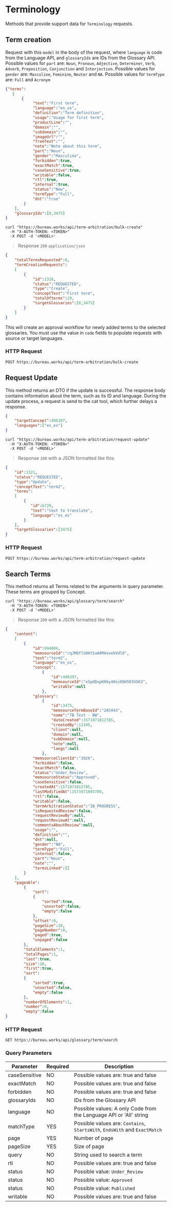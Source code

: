 # Terminology

Methods that provide support data for `Terminology` requests.

<!---




    Approval workflows




-->

## Term creation

Request with this `model` in the body of the request, where `language` is code from the Language API, and `glossaryIds` are IDs from the Glossary API.
Possible values for `part` are: `Noun`, `Pronoun`, `Adjective`, `Determiner`, `Verb`, `Adverb`, `Preposition`, `Conjunction` and `Interjection`. 
Possible values for `gender` are: `Masculine`, `Feminine`, `Neuter` and `NA`. Possible values for `termType` are: `Full` and `Acronym`

```json
{"terms":
   [
       {
            "text":"First term",
            "language":"en_us",
            "definition":"Term definition",
            "usage":"Usage for first term",
            "productLine":"",
            "domain":"",
            "subdomain":"",
            "imageUrl":"",
            "freeText":"",
            "note":"Note about this term",
            "part":"Noun",
            "gender":"Masculine",
            "forbidden":true,
            "exactMatch":true,
            "caseSensitive":true,
            "writable":false,
            "rtl":true,
            "internal":true,
            "status":"New",
            "termType":"Full",
            "dnt":"true"
        }
    ],
    "glossaryIds":[8,3475]
}
```

```shell
curl "https://bureau.works/api/term-arbitration/bulk-create"
  -H "X-AUTH-TOKEN: <TOKEN>"
  -X POST -d '<MODEL>'
```

> Response `200` `application/json`

```json
{
    "totalTermsRequested":0,
    "termCreationRequests":
    [
        {
            "id":1318,
            "status":"REQUESTED",
            "type":"Create",
            "conceptText":"First term",
            "totalOfterms":29,
            "targetGlossaries":[8,3475]
        }
    ]
}
```

This will create an approval workflow for newly added terms to the selected glossaries.
You must use the value in `code` fields to populate requests with source or target languages.

### HTTP Request

`POST https://bureau.works/api/term-arbitration/bulk-create`

<!---




    Request Update




-->

## Request Update

This method returns an DTO if the update is successful. The response body contains information about the term, such as its ID and language. During the update process, a request is send to the cat tool, which further delays a response.

```json
{
    "targetConcept":408397,
    "languages":["es_es"]
}
```

```shell
curl "https://bureau.works/api/term-arbitration/request-update"
  -H "X-AUTH-TOKEN: <TOKEN>"
  -X POST -d '<MODEL>'
```

> Response `200` with a JSON formatted like this:

```json
{
    "id":1321,
    "status":"REQUESTED",
    "type":"Update",
    "conceptText":"term2",
    "terms":
    [
        {
           "id":6729,
           "text":"text to translate",
           "language":"es_es"
        }
    ],
    "targetGlossaries":[3475]
}
```


### HTTP Request

`POST https://bureau.works/api/term-arbitration/request-update`

<!---




    Search Terms




-->

## Search Terms

This method returns all Terms related to the arguments in query parameter. These terms are grouped by Concept.


```shell
curl "https://bureau.works/api/glossary/term/search"
  -H "X-AUTH-TOKEN: <TOKEN>"
  -X POST -d '<MODEL>'
```

> Response `200` with a JSON formatted like this:

```json
{
    "content":
    [
        {
            "id":994004,
            "memsourceId":"rqJM8flS0Kt5aA9MXoxebVdl0",
            "text":"term2",
            "language":"en_us",
            "concept":
                {
                    "id":408397,
                    "memsourceId":"xSpdDxpK06y40xi08H503VSK3",
                    "writable":null
                },
            "glossary":
                {
                    "id":3475,
                    "memsourceTermBaseId":"285443",
                    "name":"TB Test - BW",
                    "dateCreated":1571071012785,
                    "createdBy":12345,
                    "client":null,
                    "domain":null,
                    "subDomain":null,
                    "note":null,
                    "langs":null
                },
            "memsourceClientId":"3926",
            "forbidden":false,
            "exactMatch":false,
            "status":"Under_Review",
            "memsourceStatus":"Approved",
            "caseSensitive":false,
            "createdAt":1571071012785,
            "lastModifiedAt":1571071093700,
            "rtl":false,
            "writable":false,
            "termArbitrationStatus":"IN_PROGRESS",
            "isRequestedReview":false,
            "requestReviewBy":null,
            "requestReviewAt":null,
            "commentsAboutReview":null,
            "usage":"",
            "definition":"",
            "dnt":null,
            "gender":"NA",
            "termType":"Full",
            "internal":false,
            "part":"Noun",
            "note":"",
            "termsLinked":[]
        }
    ],
    "pageable":
        {
            "sort":
            {  
                "sorted":true,
                "unsorted":false,
                "empty":false
            },
            "offset":0,
            "pageSize":20,
            "pageNumber":0,
            "paged":true,
            "unpaged":false
        },
        "totalElements":1,
        "totalPages":1,
        "last":true,
        "size":20,
        "first":true,
        "sort":
        {
            "sorted":true,
            "unsorted":false,
            "empty":false
        },
        "numberOfElements":1,
        "number":0,
        "empty":false
}
```

### HTTP Request

`GET https://bureau.works/api/glossary/term/search`

### Query Parameters

Parameter | Required | Description
--------- | ------- | -----------
caseSensitive | NO | Possible values are: true and false
exactMatch | NO | Possible values are: true and false
forbidden | NO | Possible values are: true and false
glossaryIds | NO | IDs from the Glossary API
language | NO | Possible values: A only Code from the Language API or 'All' string
matchType | YES | Possible values are: `Contains`, `StartsWith`, `EndsWith` and `ExactMatch`
page | YES | Number of page
pageSize | YES | Size of page
query | NO | String used to search a term 
rtl | NO | Possible values are: true and false
status | NO | Possible value: `Under_Review`
status | NO | Possible value: `Approved`
status | NO | Possible value: `Published`
writable | NO | Possible values are: true and false

